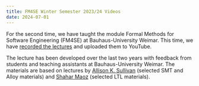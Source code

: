 ```yaml
---
title: FM4SE Winter Semester 2023/24 Videos
date: 2024-07-01
---
```


For the second time, we have taught the module Formal Methods for Software Engineering (FM4SE) at Bauhaus-University Weimar. This time, we have [recorded the lectures](https://www.youtube.com/playlist?list=PLGyeoukah9Nbd1yRDj3ridE7PtcL91-5u) and uploaded them to YouTube.

The lecture has been developed over the last two years with feedback from students and teaching assistants at Bauhaus-University Weimar. The materials are based on lectures by [Allison K. Sullivan](https://allisonius.github.io/) (selected SMT and Alloy materials) and [Shahar Maoz](https://www.cs.tau.ac.il/~maozs/) (selected LTL materials).
